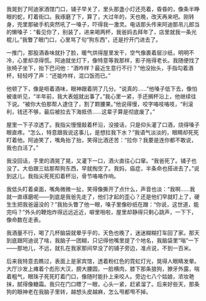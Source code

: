 我晃到了阿迪家酒馆门口，铺子早关了，里头那盏小灯还亮着，昏昏的，像条半睁眼的蛇，盯着街口。我琢磨了下，算了，大过年的，天也晚，改天再来吧。刚转身，兜里那破手机突然吼了一嗓子，吓得我一激灵。电话那头传来阿迪那吊儿郎当的懒嗓子：“看见你了，别装了，进来喝两杯，我爸妈去拜年了，店里就我一条光棍儿。”我瞥了眼门口，心里骂了句“狗东西”，还是拧开门进去了。

一推门，那股酒香味就扑了脸，暖气烘得屋里发干，空气像裹着层沙纸，明明不冷，心里却凉得慌。阿迪就坐灯下，像特意等我那样，影子拖得老长。我随便找了张椅子坐下，抬下巴问他：“酒咋样？最近生意行不行？”他没抬头，手指勾着酒杯，轻轻哼了声：“还能咋样，混口饭而已。”

他顿了下，像是咂着酒味，眼神跟着阴了几分。“说真的……”他嗓子低下去，像怕被谁听见，“半年前，我大表姐就出事了。”我心里一紧，手还搁杯沿上，他继续往下说。“被你大伯那帮人逮住了，割了颗腰果。”他说得慢，咬字咯吱咯吱，“利滚利，钱还不够，最后被拉去下海抵债……这辈子算是彻底废了。”

屋里一下子凉透了。我指尖慢慢敲着杯沿，没接话，只是仰头灌了口酒，烧得嗓子眼直疼。“怎么，特意跟我说这事儿，是想拉我下水？”我语气淡淡的，眼睛却死死盯着他。阿迪笑了，嘴角抬了抬，笑得比酒还苦：“拉你？我要是连你都不敢说，我也白活了。”

我没回话，手里的酒晃了晃，又灌下一口，酒火直往心口窜。“我爸死了。铺子也没了。大伯跟三姑那帮狗东西，早就掏空了。我妈，癌症，半条命也搭进去了。”说到这儿，我指尖死死扣着杯沿，骨节咯咯作响。

我低头盯着桌面，嘴角微微一扯，笑得像撕开了点什么，声音也淡：“我啊……我就一直琢磨呢——到底是我爸先走了，他们才起的歪心？还是他们早就盯上了，硬生生把我爸逼没的？”我抬头瞥了他一眼，嗓子里像砂纸在蹭：“你说，这世道，能完吗？”外头的鞭炮炸得远远近近，噼里啪啦，屋里却静得只剩心跳声，一下下，像命数在走表。

我酒量不行，喝了几杯脑袋就晕乎乎的，天色也晚了，迷迷糊糊打车回了家。那天到底跟阿迪说了啥，我脑子一团糊，只记得他嘴里提了个地名，我脑袋里“嗡”一下——那地儿，不远，就扎在我家那间早没了的铺子旁边，准点说，不到一百米。

后来我特意去瞧过，表面上是家宾馆，透着粉红色的霓虹灯光，晃得人眼睛发晕。大厅沙发上瘫着个彪形大汉，膀大腰圆，一脸横肉，膝下那条狼狗，獠牙外露，喘着粗气，眼珠子死死盯着门口，像随时能扑上来咬人。旁边七八个姑娘，浓妆艳抹，腻得像糖霜。我只在门口瞟了一眼，心头一紧，赶紧溜了。后来好些天，那条狗的眼神老在我脑子里转，越想头皮越麻，怎么甩都甩不掉。

